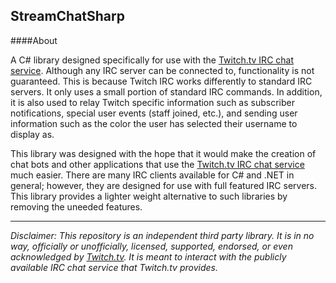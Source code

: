StreamChatSharp
--------------

####About

A C# library designed specifically for use with the [Twitch.tv IRC chat service](http://help.twitch.tv/customer/portal/articles/1302780-twitch-irc). Although any IRC server can be connected to, functionality is not guaranteed. This is because Twitch IRC works differently to standard IRC servers. It only uses a small portion of standard IRC commands. In addition, it is also used to relay Twitch specific information such as subscriber notifications, special user events (staff joined, etc.), and sending user information such as the color the user has selected their username to display as.

This library was designed with the hope that it would make the creation of chat bots and other applications that use the [Twitch.tv IRC chat service](http://help.twitch.tv/customer/portal/articles/1302780-twitch-irc) much easier. There are many IRC clients available for C# and .NET in general; however, they are designed for use with full featured IRC servers. This library provides a lighter weight alternative to such libraries by removing the uneeded features.

--------------
*Disclaimer:
This repository is an independent third party library. It is in no way, officially or unofficially, licensed, supported, endorsed, or even acknowledged by <a href="http://www.twitch.tv/">Twitch.tv</a>. It is meant to interact with the publicly available IRC chat service that Twitch.tv provides.*
